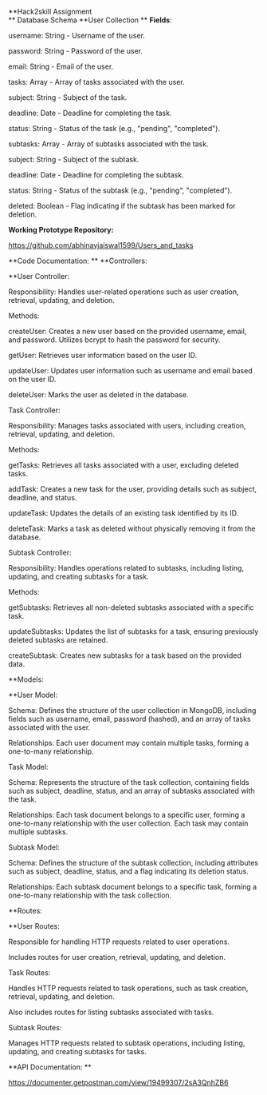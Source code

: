 **Hack2skill Assignment      
**
Database Schema
**User Collection
**
**Fields**:

username: String - Username of the user.

password: String - Password of the user.

email: String - Email of the user.

tasks: Array - Array of tasks associated with the user.

subject: String - Subject of the task.

deadline: Date - Deadline for completing the task.

status: String - Status of the task (e.g., "pending", "completed").

subtasks: Array - Array of subtasks associated with the task.

subject: String - Subject of the subtask.

deadline: Date - Deadline for completing the subtask.

status: String - Status of the subtask (e.g., "pending", "completed").

deleted: Boolean - Flag indicating if the subtask has been marked for deletion.

**Working Prototype Repository:**

https://github.com/abhinavjaiswal1599/Users_and_tasks

**Code Documentation: 
**
**Controllers:

**User Controller:

Responsibility: Handles user-related operations such as user creation, retrieval, updating, and deletion.

Methods:

createUser: Creates a new user based on the provided username, email, and password. Utilizes bcrypt to hash the password for security.

getUser: Retrieves user information based on the user ID.

updateUser: Updates user information such as username and email based on the user ID.

deleteUser: Marks the user as deleted in the database.

Task Controller:

Responsibility: Manages tasks associated with users, including creation, retrieval, updating, and deletion.

Methods:

getTasks: Retrieves all tasks associated with a user, excluding deleted tasks.

addTask: Creates a new task for the user, providing details such as subject, deadline, and status.

updateTask: Updates the details of an existing task identified by its ID.

deleteTask: Marks a task as deleted without physically removing it from the database.

Subtask Controller:

Responsibility: Handles operations related to subtasks, including listing, updating, and creating subtasks for a task.

Methods:

getSubtasks: Retrieves all non-deleted subtasks associated with a specific task.

updateSubtasks: Updates the list of subtasks for a task, ensuring previously deleted subtasks are retained.

createSubtask: Creates new subtasks for a task based on the provided data.

**Models:

**User Model:

Schema: Defines the structure of the user collection in MongoDB, including fields such as username, email, password (hashed), and an array of tasks associated with the user.

Relationships: Each user document may contain multiple tasks, forming a one-to-many relationship.

Task Model:

Schema: Represents the structure of the task collection, containing fields such as subject, deadline, status, and an array of subtasks associated with the task.

Relationships: Each task document belongs to a specific user, forming a one-to-many relationship with the user collection. Each task may contain multiple subtasks.

Subtask Model:

Schema: Defines the structure of the subtask collection, including attributes such as subject, deadline, status, and a flag indicating its deletion status.

Relationships: Each subtask document belongs to a specific task, forming a one-to-many relationship with the task collection.

**Routes:

**User Routes:

Responsible for handling HTTP requests related to user operations.

Includes routes for user creation, retrieval, updating, and deletion.

Task Routes:

Handles HTTP requests related to task operations, such as task creation, retrieval, updating, and deletion.

Also includes routes for listing subtasks associated with tasks.

Subtask Routes:

Manages HTTP requests related to subtask operations, including listing, updating, and creating subtasks for tasks.



**API Documentation:
**

https://documenter.getpostman.com/view/19499307/2sA3QnhZB6










